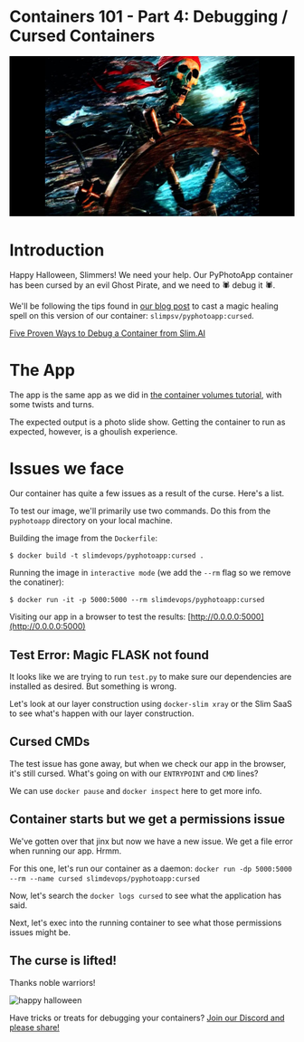 # Containers 101 - Part 4: Debugging / Cursed Containers
![Curses](pyphotoapp/static/evil.jpg)

# Introduction
Happy Halloween, Slimmers! We need your help. Our PyPhotoApp container has been cursed by an evil Ghost Pirate, and we need to :spider: debug it :spider:. 

We'll be following the tips found in [our blog post](https://www.slim.ai/blog/five-proven-ways-to-debug-a-container.html) to cast a magic healing spell on this version of our container: `slimpsv/pyphotoapp:cursed`. 

[Five Proven Ways to Debug a Container from Slim.AI](https://www.slim.ai/blog/five-proven-ways-to-debug-a-container.html) 

# The App
The app is the same app as we did in [the container volumes tutorial](https://github.com/slimdevops/slim-containers/tree/master/containers101-volumes), with some twists and turns. 

The expected output is a photo slide show. Getting the container to run as expected, however, is a ghoulish experience. 

# Issues we face
Our container has quite a few issues as a result of the curse. Here's a list. 

To test our image, we'll primarily use two commands. Do this from the `pyphotoapp` directory on your local machine. 

Building the image from the `Dockerfile`: 
``` 
$ docker build -t slimdevops/pyphotoapp:cursed . 
```

Running the image in `interactive mode` (we add the `--rm` flag so we remove the conatiner): 

``` 
$ docker run -it -p 5000:5000 --rm slimdevops/pyphotoapp:cursed 
```

Visiting our app in a browser to test the results: [http://0.0.0.0:5000](http://0.0.0.0:5000)


## Test Error: Magic FLASK not found
It looks like we are trying to run `test.py` to make sure our dependencies are installed as desired. But something is wrong. 

Let's look at our layer construction using `docker-slim xray` or the Slim SaaS to see what's happen with our layer construction. 

## Cursed CMDs
The test issue has gone away, but when we check our app in the browser, it's still cursed. What's going on with our `ENTRYPOINT` and `CMD` lines? 

We can use `docker pause` and `docker inspect` here to get more info. 

## Container starts but we get a permissions issue
We've gotten over that jinx but now we have a new issue. We get a file error when running our app. Hrmm. 

For this one, let's run our container as a daemon: 
```docker run -dp 5000:5000 --rm --name cursed slimdevops/pyphotoapp:cursed ```

Now, let's search the `docker logs cursed` to see what the application has said. 

Next, let's exec into the running container to see what those permissions issues might be. 

## The curse is lifted! 
Thanks noble warriors! 

![happy halloween](pyphotoapp/static/images/happy_halloween.png)

Have tricks or treats for debugging your containers? [Join our Discord and please share!](https://discord.gg/uBttmfyYNB)